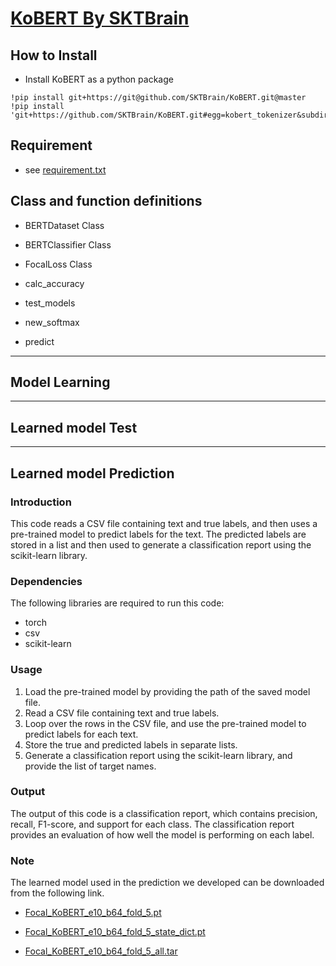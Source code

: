 # [KoBERT By SKTBrain](https://github.com/SKTBrain/KoBERT)

## How to Install
* Install KoBERT as a python package

<pre><code>!pip install git+https://git@github.com/SKTBrain/KoBERT.git@master
!pip install 'git+https://github.com/SKTBrain/KoBERT.git#egg=kobert_tokenizer&subdirectory=kobert_hf'</code></pre>

## Requirement
* see [requirement.txt](https://github.com/kungminno/ETRI/blob/main/KoBERT/requirements.txt)

## Class and function definitions
* BERTDataset Class
* BERTClassifier Class
* FocalLoss Class

* calc_accuracy
* test_models
* new_softmax
* predict

*****

## Model Learning

*****

## Learned model Test

*****

## Learned model Prediction
### Introduction
This code reads a CSV file containing text and true labels, and then uses a pre-trained model to predict labels for the text. The predicted labels are stored in a list and then used to generate a classification report using the scikit-learn library.

### Dependencies
The following libraries are required to run this code:
* torch
* csv
* scikit-learn

### Usage
1. Load the pre-trained model by providing the path of the saved model file.
2. Read a CSV file containing text and true labels.
3. Loop over the rows in the CSV file, and use the pre-trained model to predict labels for each text.
4. Store the true and predicted labels in separate lists.
5. Generate a classification report using the scikit-learn library, and provide the list of target names.

### Output
The output of this code is a classification report, which contains precision, recall, F1-score, and support for each class. The classification report provides an evaluation of how well the model is performing on each label.

### Note
The learned model used in the prediction we developed can be downloaded from the following link.

* [Focal_KoBERT_e10_b64_fold_5.pt](https://drive.google.com/file/d/1-ksRR8nnxkIb3AG0k345_udQjcAN3_ga/view?usp=share_link)

* [Focal_KoBERT_e10_b64_fold_5_state_dict.pt](https://drive.google.com/file/d/10-wtu9ZRTyrf9ptGilPplQxllN-sc_wv/view?usp=share_link)

* [Focal_KoBERT_e10_b64_fold_5_all.tar](https://drive.google.com/file/d/106QgpX75WSZI0rO1QxIDrxtWHx9ghmOZ/view?usp=share_link)

